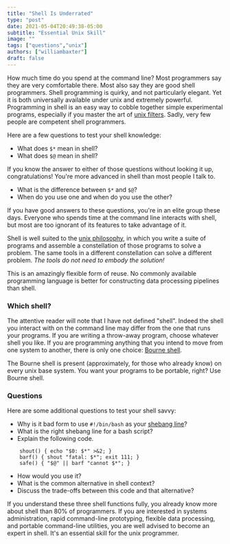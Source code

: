 ```yaml
---
title: "Shell Is Underrated"
type: "post"
date: 2021-05-04T20:49:38-05:00
subtitle: "Essential Unix Skill"
image: ""
tags: ["questions","unix"]
authors: ["williambaxter"]
draft: false
---
```


How much time do you spend at the command line? Most programmers say they are
very comfortable there. Most also say they are good shell programmers.  Shell
programming is quirky, and not particularly elegant. Yet it is both
universally available under unix and extremely powerful.  Programming in shell
is an easy way to cobble together simple experimental programs, especially if
you master the art of [unix filters](/blog/unix-filters/).  Sadly, very few
people are competent shell programmers.

Here are a few questions to test your shell knowledge:

- What does `$*` mean in shell?
- What does `$@` mean in shell?

If you know the answer to either of those questions without looking it up,
congratulations! You're more advanced in shell than most people I talk to.

- What is the difference between `$*` and `$@`?
- When do you use one and when do you use the other?

If you have good answers to these questions, you're in an elite group these
days. Everyone who spends time at the command line interacts with shell, but
most are too ignorant of its features to take advantage of it.

Shell is well suited to the [unix
philosophy](https://en.wikipedia.org/wiki/Unix_philosophy), in which you write
a suite of programs and assemble a constellation of those programs to solve
a problem. The same tools in a different constellation can solve a different
problem. *The tools do not need to embody the solution!*

This is an amazingly flexible form of reuse.  No commonly available
programming language is better for constructing data processing pipelines than
shell.

### Which shell?

The attentive reader will note that I have not defined "shell". Indeed the
shell you interact with on the command line may differ from the one that runs
your programs.  If you are writing a throw-away program, choose whatever shell
you like. If you are programming anything that you intend to move from one
system to another, there is only one choice: [Bourne
shell](https://en.wikipedia.org/wiki/Bourne_shell).

The Bourne shell is present (approximately, for those who already know) on
every unix base system. You want your programs to be portable, right? Use
Bourne shell.

### Questions

Here are some additional questions to test your shell savvy:

- Why is it bad form to use `#!/bin/bash` as your [shebang
  line](https://en.wikipedia.org/wiki/Shebang_(Unix))?
- What is the right shebang line for a bash script?
- Explain the following code.
```
    shout() { echo "$0: $*" >&2; }
    barf() { shout "fatal: $*"; exit 111; }
    safe() { "$@" || barf "cannot $*"; }
```
- How would you use it?
- What is the common alternative in shell context?
- Discuss the trade-offs between this code and that alternative?

If you understand these three shell functions fully, you already know more
about shell than 80% of programmers. If you are interested in systems
administration, rapid command-line prototyping, flexible data processing, and
portable command-line utilities, you are well advised to become an expert in
shell. It's an essential skill for the unix programmer.
